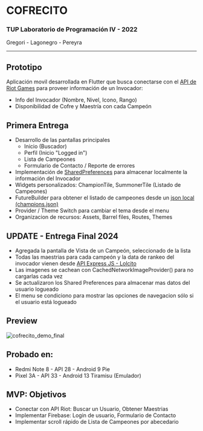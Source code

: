 # COFRECITO

### TUP Laboratorio de Programación IV - 2022
Gregori - Lagonegro - Pereyra

---

## Prototipo
Aplicación movil desarrollada en Flutter que busca conectarse con el [API de Riot Games](https://developer.riotgames.com/) para proveer información de un Invocador:
- Info del Invocador (Nombre, Nivel, Icono, Rango)
- Disponibilidad de Cofre y Maestría con cada Campeón

## Primera Entrega
- Desarrollo de las pantallas principales
  - Inicio (Buscador)
  - Perfil (Inicio "Logged in")
  - Lista de Campeones
  - Formulario de Contacto / Reporte de errores
- Implementación de [SharedPreferences](https://pub.dev/packages/shared_preferences) para almacenar localmente la información del Invocador
- Widgets personalizados: ChampionTile, SummonerTile (Listado de Campeones)
- FutureBuilder para obtener el listado de campeones desde un [json local (champions.json)](https://github.com/dantegt/cofrecito/blob/master/assets/json/champions.json)
- Provider / Theme Switch para cambiar el tema desde el menu
- Organizacion de recursos: Assets, Barrel files, Routes, Themes

## UPDATE - Entrega Final 2024
- Agregada la pantalla de Vista de un Campeón, seleccionado de la lista
- Todas las maestrias para cada campeón y la data de rankeo del invocador vienen desde [API Express JS - Lolcito](https://lolcito-express.onrender.com)
- Las imagenes se cachean con CachedNetworkImageProvider() para no cargarlas cada vez
- Se actualizaron los Shared Preferences para almacenar mas datos del usuario logueado
- El menu se condiciono para mostrar las opciones de navegacion sólo si el usuario está logueado

## Preview
![cofrecito_demo_final](https://github.com/dantegt/cofrecito/assets/8105616/27e0ef71-f304-4603-b425-0541bb810d3a)

## Probado en:
- Redmi Note 8 - API 28 - Android 9 Pie
- Pixel 3A - API 33 - Android 13 Tiramisu (Emulador)

## MVP: Objetivos
- Conectar con API Riot: Buscar un Usuario, Obtener Maestrias
- Implementar Firebase: Login de usuario, Formulario de Contacto
- Implementar scroll rápido de Lista de Campeones por abecedario
